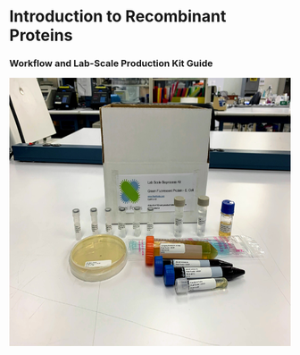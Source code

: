 # Introduction to Recombinant Proteins
### Workflow and Lab-Scale Production Kit Guide

<img src="./images/KitGFP.jpg" width="640" height="480">
